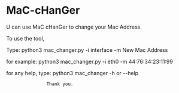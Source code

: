 # MaC-cHanGer
U can use MaC cHanGer to change your Mac Address.

To use the tool,

Type:  python3 mac_changer.py -i interface -m New Mac Address

for example:  python3 mac_changer.py -i eth0 -m 44:76:34:23:11:99

for any help, type:  python3 mac_changer -h or --help

                   Thank you.
